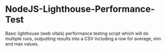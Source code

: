 # NodeJS-Lighthouse-Performance-Test
Basic lighthouse (web vitals) performance testing script which will do multiple runs, outputting results into a CSV including a row for average, min and max values.
